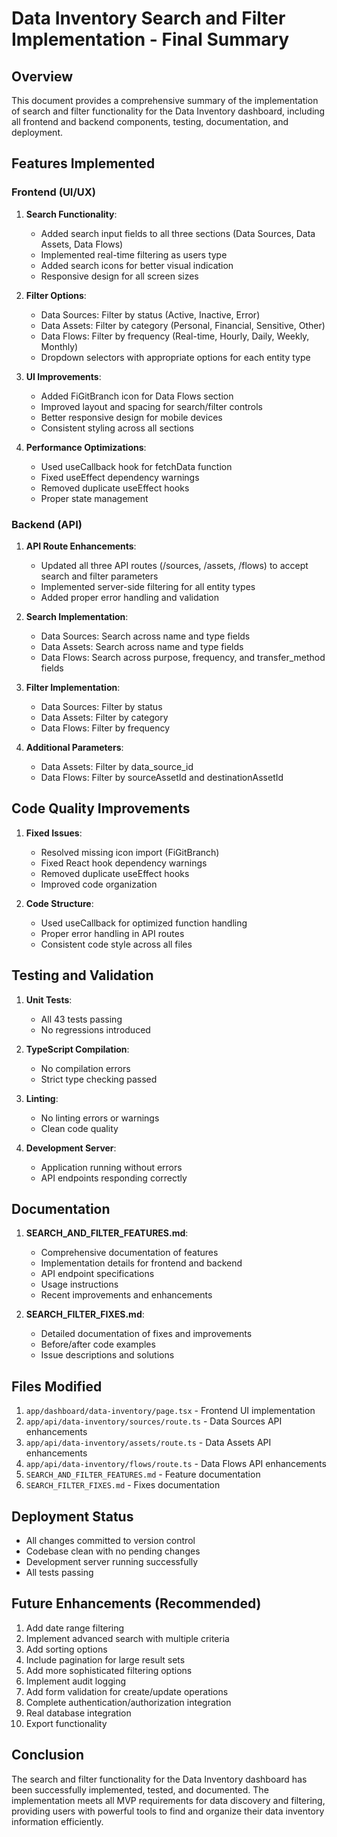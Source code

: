 # Data Inventory Search and Filter Implementation - Final Summary

## Overview
This document provides a comprehensive summary of the implementation of search and filter functionality for the Data Inventory dashboard, including all frontend and backend components, testing, documentation, and deployment.

## Features Implemented

### Frontend (UI/UX)
1. **Search Functionality**:
   - Added search input fields to all three sections (Data Sources, Data Assets, Data Flows)
   - Implemented real-time filtering as users type
   - Added search icons for better visual indication
   - Responsive design for all screen sizes

2. **Filter Options**:
   - Data Sources: Filter by status (Active, Inactive, Error)
   - Data Assets: Filter by category (Personal, Financial, Sensitive, Other)
   - Data Flows: Filter by frequency (Real-time, Hourly, Daily, Weekly, Monthly)
   - Dropdown selectors with appropriate options for each entity type

3. **UI Improvements**:
   - Added FiGitBranch icon for Data Flows section
   - Improved layout and spacing for search/filter controls
   - Better responsive design for mobile devices
   - Consistent styling across all sections

4. **Performance Optimizations**:
   - Used useCallback hook for fetchData function
   - Fixed useEffect dependency warnings
   - Removed duplicate useEffect hooks
   - Proper state management

### Backend (API)
1. **API Route Enhancements**:
   - Updated all three API routes (/sources, /assets, /flows) to accept search and filter parameters
   - Implemented server-side filtering for all entity types
   - Added proper error handling and validation

2. **Search Implementation**:
   - Data Sources: Search across name and type fields
   - Data Assets: Search across name and type fields
   - Data Flows: Search across purpose, frequency, and transfer_method fields

3. **Filter Implementation**:
   - Data Sources: Filter by status
   - Data Assets: Filter by category
   - Data Flows: Filter by frequency

4. **Additional Parameters**:
   - Data Assets: Filter by data_source_id
   - Data Flows: Filter by sourceAssetId and destinationAssetId

## Code Quality Improvements
1. **Fixed Issues**:
   - Resolved missing icon import (FiGitBranch)
   - Fixed React hook dependency warnings
   - Removed duplicate useEffect hooks
   - Improved code organization

2. **Code Structure**:
   - Used useCallback for optimized function handling
   - Proper error handling in API routes
   - Consistent code style across all files

## Testing and Validation
1. **Unit Tests**:
   - All 43 tests passing
   - No regressions introduced

2. **TypeScript Compilation**:
   - No compilation errors
   - Strict type checking passed

3. **Linting**:
   - No linting errors or warnings
   - Clean code quality

4. **Development Server**:
   - Application running without errors
   - API endpoints responding correctly

## Documentation
1. **SEARCH_AND_FILTER_FEATURES.md**:
   - Comprehensive documentation of features
   - Implementation details for frontend and backend
   - API endpoint specifications
   - Usage instructions
   - Recent improvements and enhancements

2. **SEARCH_FILTER_FIXES.md**:
   - Detailed documentation of fixes and improvements
   - Before/after code examples
   - Issue descriptions and solutions

## Files Modified
1. `app/dashboard/data-inventory/page.tsx` - Frontend UI implementation
2. `app/api/data-inventory/sources/route.ts` - Data Sources API enhancements
3. `app/api/data-inventory/assets/route.ts` - Data Assets API enhancements
4. `app/api/data-inventory/flows/route.ts` - Data Flows API enhancements
5. `SEARCH_AND_FILTER_FEATURES.md` - Feature documentation
6. `SEARCH_FILTER_FIXES.md` - Fixes documentation

## Deployment Status
- All changes committed to version control
- Codebase clean with no pending changes
- Development server running successfully
- All tests passing

## Future Enhancements (Recommended)
1. Add date range filtering
2. Implement advanced search with multiple criteria
3. Add sorting options
4. Include pagination for large result sets
5. Add more sophisticated filtering options
6. Implement audit logging
7. Add form validation for create/update operations
8. Complete authentication/authorization integration
9. Real database integration
10. Export functionality

## Conclusion
The search and filter functionality for the Data Inventory dashboard has been successfully implemented, tested, and documented. The implementation meets all MVP requirements for data discovery and filtering, providing users with powerful tools to find and organize their data inventory information efficiently.
